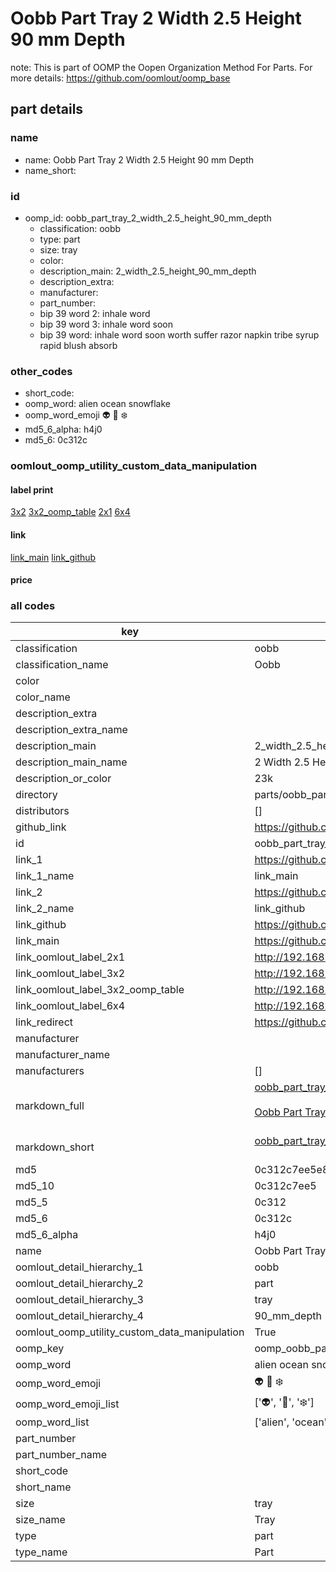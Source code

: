 # Oobb Part Tray 2 Width 2.5 Height 90 mm Depth  

note: This is part of OOMP the Oopen Organization Method For Parts. For more details: https://github.com/oomlout/oomp_base

##  part details
  







### name
* name: Oobb Part Tray 2 Width 2.5 Height 90 mm Depth
* name_short: 
### id
* oomp_id: oobb_part_tray_2_width_2.5_height_90_mm_depth
  * classification: oobb
  * type: part
  * size: tray
  * color: 
  * description_main: 2_width_2.5_height_90_mm_depth
  * description_extra: 
  * manufacturer: 
  * part_number: 
  * bip 39 word 2: inhale word
  * bip 39 word 3: inhale word soon
  * bip 39 word: inhale word soon worth suffer razor napkin tribe syrup rapid blush absorb

### other_codes
* short_code: 
* oomp_word: alien ocean snowflake
* oomp_word_emoji :alien: :ocean: :snowflake:
* md5_6_alpha: h4j0
* md5_6: 0c312c






### oomlout_oomp_utility_custom_data_manipulation
#### label print
[3x2](http://192.168.1.245:1112/?label=oomp%20h4j0)
[3x2_oomp_table](http://192.168.1.108:1112/?label=oomp%20h4j0)
[2x1](http://192.168.1.242:1112/?label=oomp%20h4j0)
[6x4](http://192.168.1.55:1112/?label=oomp%20h4j0)    

#### link

[link_main](https://github.com/oomlout/oomlout_oomp_version_1_messy/tree/main/parts/oobb_part_tray_2_width_2.5_height_90_mm_depth) [link_github](https://github.com/oomlout/oomlout_oomp_version_1_messy/tree/main/parts/oobb_part_tray_2_width_2.5_height_90_mm_depth)                             

#### price







### all codes 
| key | value |  
| --- | --- |  
| classification | oobb |  
| classification_name | Oobb |  
| color |  |  
| color_name |  |  
| description_extra |  |  
| description_extra_name |  |  
| description_main | 2_width_2.5_height_90_mm_depth |  
| description_main_name | 2 Width 2.5 Height 90 mm Depth |  
| description_or_color | 23k |  
| directory | parts/oobb_part_tray_2_width_2.5_height_90_mm_depth |  
| distributors | [] |  
| github_link | https://github.com/oomlout/oomlout_oomp_part_src/tree/main/parts/oobb_part_tray_2_width_2.5_height_90_mm_depth |  
| id | oobb_part_tray_2_width_2.5_height_90_mm_depth |  
| link_1 | https://github.com/oomlout/oomlout_oomp_version_1_messy/tree/main/parts/oobb_part_tray_2_width_2.5_height_90_mm_depth |  
| link_1_name | link_main |  
| link_2 | https://github.com/oomlout/oomlout_oomp_version_1_messy/tree/main/parts/oobb_part_tray_2_width_2.5_height_90_mm_depth |  
| link_2_name | link_github |  
| link_github | https://github.com/oomlout/oomlout_oomp_version_1_messy/tree/main/parts/oobb_part_tray_2_width_2.5_height_90_mm_depth |  
| link_main | https://github.com/oomlout/oomlout_oomp_version_1_messy/tree/main/parts/oobb_part_tray_2_width_2.5_height_90_mm_depth |  
| link_oomlout_label_2x1 | http://192.168.1.242:1112/?label=oomp%20h4j0 |  
| link_oomlout_label_3x2 | http://192.168.1.245:1112/?label=oomp%20h4j0 |  
| link_oomlout_label_3x2_oomp_table | http://192.168.1.108:1112/?label=oomp%20h4j0 |  
| link_oomlout_label_6x4 | http://192.168.1.55:1112/?label=oomp%20h4j0 |  
| link_redirect | https://github.com/oomlout/oomlout_oomp_version_1_messy/tree/main/parts/oobb_part_tray_2_width_2.5_height_90_mm_depth |  
| manufacturer |  |  
| manufacturer_name |  |  
| manufacturers | [] |  
| markdown_full | [oobb_part_tray_2_width_2.5_height_90_mm_depth](none)<br>[](none)<br>[Oobb Part Tray 2 Width 2.5 Height 90 Mm Depth](none)<br><br> |  
| markdown_short | [oobb_part_tray_2_width_2.5_height_90_mm_depth](none)<br><br> |  
| md5 | 0c312c7ee5e8525ecaec5fdf9ebf5b9d |  
| md5_10 | 0c312c7ee5 |  
| md5_5 | 0c312 |  
| md5_6 | 0c312c |  
| md5_6_alpha | h4j0 |  
| name | Oobb Part Tray 2 Width 2.5 Height 90 mm Depth |  
| oomlout_detail_hierarchy_1 | oobb |  
| oomlout_detail_hierarchy_2 | part |  
| oomlout_detail_hierarchy_3 | tray |  
| oomlout_detail_hierarchy_4 | 90_mm_depth |  
| oomlout_oomp_utility_custom_data_manipulation | True |  
| oomp_key | oomp_oobb_part_tray_2_width_2.5_height_90_mm_depth |  
| oomp_word | alien ocean snowflake |  
| oomp_word_emoji | :alien: :ocean: :snowflake: |  
| oomp_word_emoji_list | [':alien:', ':ocean:', ':snowflake:'] |  
| oomp_word_list | ['alien', 'ocean', 'snowflake'] |  
| part_number |  |  
| part_number_name |  |  
| short_code |  |  
| short_name |  |  
| size | tray |  
| size_name | Tray |  
| type | part |  
| type_name | Part |  
